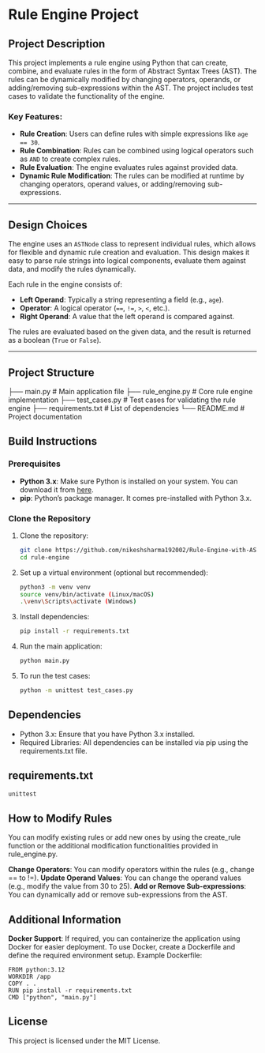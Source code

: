 # Rule Engine Project

## Project Description

This project implements a rule engine using Python that can create, combine, and evaluate rules in the form of Abstract Syntax Trees (AST). The rules can be dynamically modified by changing operators, operands, or adding/removing sub-expressions within the AST. The project includes test cases to validate the functionality of the engine.

### Key Features:
- **Rule Creation**: Users can define rules with simple expressions like `age == 30`.
- **Rule Combination**: Rules can be combined using logical operators such as `AND` to create complex rules.
- **Rule Evaluation**: The engine evaluates rules against provided data.
- **Dynamic Rule Modification**: The rules can be modified at runtime by changing operators, operand values, or adding/removing sub-expressions.

---

## Design Choices

The engine uses an `ASTNode` class to represent individual rules, which allows for flexible and dynamic rule creation and evaluation. This design makes it easy to parse rule strings into logical components, evaluate them against data, and modify the rules dynamically.

Each rule in the engine consists of:
- **Left Operand**: Typically a string representing a field (e.g., `age`).
- **Operator**: A logical operator (`==`, `!=`, `>`, `<`, etc.).
- **Right Operand**: A value that the left operand is compared against.

The rules are evaluated based on the given data, and the result is returned as a boolean (`True` or `False`).

---

## Project Structure

├── main.py # Main application file ├── rule_engine.py # Core rule engine implementation ├── test_cases.py # Test cases for validating the rule engine ├── requirements.txt # List of dependencies └── README.md # Project documentation

## Build Instructions

### Prerequisites

- **Python 3.x**: Make sure Python is installed on your system. You can download it from [here](https://www.python.org/downloads/).
- **pip**: Python’s package manager. It comes pre-installed with Python 3.x.

### Clone the Repository

1. Clone the repository:
   ```bash
   git clone https://github.com/nikeshsharma192002/Rule-Engine-with-AST.git
   cd rule-engine
   ```
2. Set up a virtual environment (optional but recommended):
   ```bash
   python3 -m venv venv
   source venv/bin/activate (Linux/macOS)
   .\venv\Scripts\activate (Windows)
   ```
3. Install dependencies:
   ```bash
   pip install -r requirements.txt
   ```
4. Run the main application:
   ```bash
   python main.py
   ```
5. To run the test cases:
   ```bash
   python -m unittest test_cases.py
   ```

## Dependencies

  - Python 3.x: Ensure that you have Python 3.x installed.
  - Required Libraries: All dependencies can be installed via pip using the requirements.txt file.

## requirements.txt
  ```bash
  unittest
  ```

## How to Modify Rules
You can modify existing rules or add new ones by using the create_rule function or the additional modification functionalities provided in rule_engine.py.

  **Change Operators**: You can modify operators within the rules (e.g., change == to !=).
  **Update Operand Values**: You can change the operand values (e.g., modify the value from 30 to 25).
  **Add or Remove Sub-expressions**: You can dynamically add or remove sub-expressions from the AST.

## Additional Information
**Docker Support**: If required, you can containerize the application using Docker for easier deployment.
    To use Docker, create a Dockerfile and define the required environment setup.
    Example Dockerfile:
    
    FROM python:3.12
    WORKDIR /app
    COPY . .
    RUN pip install -r requirements.txt
    CMD ["python", "main.py"]

## License

This project is licensed under the MIT License.

